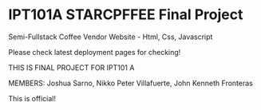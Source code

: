 # IPT101A STARCPFFEE Final Project
Semi-Fullstack Coffee Vendor Website - Html, Css, Javascript

Please check latest deployment pages for checking!

THIS IS FINAL PROJECT FOR IPT101 A

MEMBERS:
Joshua Sarno, Nikko Peter Villafuerte, John Kenneth Fronteras

This is official!

